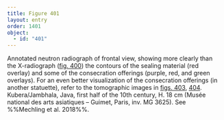 ```yaml
---
title: Figure 401
layout: entry
order: 1401
object:
  - id: "401"
---
```


Annotated neutron radiograph of frontal view, showing more clearly than the X-radiograph ([fig. 400](/visual-atlas/400/)) the contours of the sealing material (red overlay) and some of the consecration offerings (purple, red, and green overlays). For an even better visualization of the consecration offerings (in another statuette), refer to the tomographic images in [figs. 403](/visual-atlas/403/), [404](/visual-atlas/404/). Kubera/Jambhala, Java, first half of the 10th century, H. 18 cm (Musée national des arts asiatiques – Guimet, Paris, inv. MG 3625). See %%Mechling et al. 2018%%.
